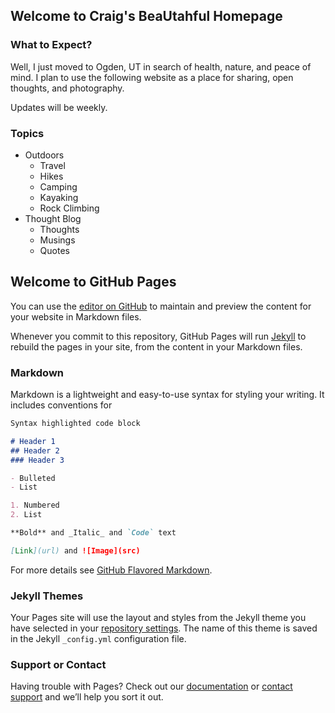 ## Welcome to Craig's BeaUtahful Homepage

### What to Expect?
Well, I just moved to Ogden, UT in search of health, nature, and peace of mind. I plan to use the following website as a place for sharing, open thoughts, and photography.

Updates will be weekly.

### Topics
- Outdoors
  - Travel
  - Hikes
  - Camping
  - Kayaking
  - Rock Climbing
- Thought Blog
  - Thoughts
  - Musings
  - Quotes

## Welcome to GitHub Pages

You can use the [editor on GitHub](https://github.com/crgbaumgart/hugo-test-site/edit/master/README.md) to maintain and preview the content for your website in Markdown files.

Whenever you commit to this repository, GitHub Pages will run [Jekyll](https://jekyllrb.com/) to rebuild the pages in your site, from the content in your Markdown files.

### Markdown

Markdown is a lightweight and easy-to-use syntax for styling your writing. It includes conventions for

```markdown
Syntax highlighted code block

# Header 1
## Header 2
### Header 3

- Bulleted
- List

1. Numbered
2. List

**Bold** and _Italic_ and `Code` text

[Link](url) and ![Image](src)
```

For more details see [GitHub Flavored Markdown](https://guides.github.com/features/mastering-markdown/).

### Jekyll Themes

Your Pages site will use the layout and styles from the Jekyll theme you have selected in your [repository settings](https://github.com/crgbaumgart/hugo-test-site/settings). The name of this theme is saved in the Jekyll `_config.yml` configuration file.

### Support or Contact

Having trouble with Pages? Check out our [documentation](https://help.github.com/categories/github-pages-basics/) or [contact support](https://github.com/contact) and we’ll help you sort it out.
